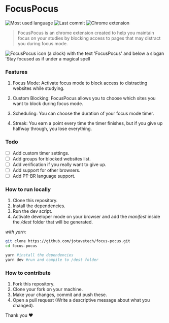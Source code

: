 # FocusPocus

<div>
    <img src="https://img.shields.io/github/languages/top/jotavetech/focus-pocus" alt="Most used language" />
    <img src="https://img.shields.io/github/last-commit/jotavetech/focus-pocus" alt="Last commit" />
    <img src="https://img.shields.io/badge/chrome-extension-8A2BE2" alt="Chrome extension"
</div>

> FocusPocus is an chrome extension created to help you maintain focus on your studies by blocking access to pages that may distract you during focus mode.

![FocusPocus icon (a clock) with the text 'FocusPocus' and below a slogan 'Stay focused as if under a magical spell](https://i.imgur.com/pn5aZcT.png)

### Features

1. Focus Mode: Activate focus mode to block access to distracting websites while studying.

2. Custom Blocking: FocusPocus allows you to choose which sites you want to block during focus mode.

3. Scheduling: You can choose the duration of your focus mode timer.

4. Streak: You earn a point every time the timer finishes, but if you give up halfway through, you lose everything.

### Todo

- [ ] Add custom timer settings.
- [ ] Add groups for blocked websites list.
- [ ] Add verification if you really want to give up.
- [ ] Add support for other browsers.
- [ ] Add PT-BR language support.

### How to run locally

1. Clone this repository.
2. Install the dependencies.
3. Run the dev script.
4. Activate developer mode on your browser and add the _manifest_ inside the _/dest_ folder that will be generated.

_with yarn:_

```bash
git clone https://github.com/jotavetech/focus-pocus.git
cd focus-pocus

yarn #install the dependencies
yarn dev #run and compile to /dest folder
```

### How to contribute

1. Fork this repository.
2. Clone your fork on your machine.
3. Make your changes, commit and push these.
4. Open a pull request (Write a descriptive message about what you changed).

Thank you ❤️
